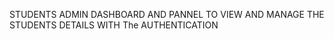 STUDENTS ADMIN DASHBOARD AND PANNEL TO VIEW AND MANAGE THE STUDENTS DETAILS WITH The AUTHENTICATION
